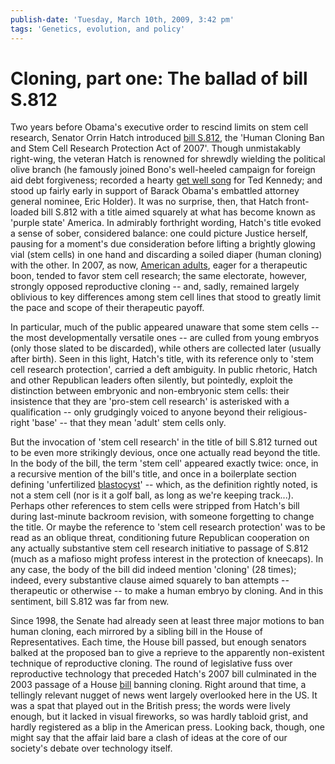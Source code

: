 ```yaml
---
publish-date: 'Tuesday, March 10th, 2009, 3:42 pm'
tags: 'Genetics, evolution, and policy'
---
```


# Cloning, part one: The ballad of bill S.812

Two years before Obama's executive order to rescind limits on stem cell research, Senator Orrin Hatch introduced [bill S.812](http://www.govtrack.us/congress/billtext.xpd?bill=s110-812), the 'Human Cloning Ban and Stem Cell Research Protection Act of 2007'. Though unmistakably right-wing, the veteran Hatch is renowned for shrewdly wielding the political olive branch (he famously joined Bono's well-heeled campaign for foreign aid debt forgiveness; recorded a hearty [get well song](http://www.newyorker.com/talk/2008/08/11/080811ta_talk_widdicombe) for Ted Kennedy; and stood up fairly early in support of Barack Obama's embattled attorney general nominee, Eric Holder). It was no surprise, then, that Hatch front-loaded bill S.812 with a title aimed squarely at what has become known as 'purple state' America. In admirably forthright wording, Hatch's title evoked a sense of sober, considered balance: one could picture Justice herself, pausing for a moment's due consideration before lifting a brightly glowing vial (stem cells) in one hand and discarding a soiled diaper (human cloning) with the other. In 2007, as now, [American adults](http://www.pollingreport.com/science.htm), eager for a therapeutic boon, tended to favor stem cell research; the same electorate, however, strongly opposed reproductive cloning -- and, sadly, remained largely oblivious to key differences among stem cell lines that stood to greatly limit the pace and scope of their therapeutic payoff.

In particular, much of the public appeared unaware that some stem cells -- the most developmentally versatile ones -- are culled from young embryos (only those slated to be discarded), while others are collected later (usually after birth). Seen in this light, Hatch's title, with its reference only to 'stem cell research protection', carried a deft ambiguity. In public rhetoric, Hatch and other Republican leaders often silently, but pointedly, exploit the distinction between embryonic and non-embryonic stem cells: their insistence that they are 'pro-stem cell research' is asterisked with a qualification -- only grudgingly voiced to anyone beyond their religious-right 'base' -- that they mean 'adult' stem cells only.

But the invocation of 'stem cell research' in the title of bill S.812 turned out to be even more strikingly devious, once one actually read beyond the title. In the body of the bill, the term 'stem cell' appeared exactly twice: once, in a recursive mention of the bill's title, and once in a boilerplate section defining 'unfertilized [blastocyst](http://en.wikipedia.org/wiki/Blastocyst)' -- which, as the definition rightly noted, is not a stem cell (nor is it a golf ball, as long as we're keeping track...). Perhaps other references to stem cells were stripped from Hatch's bill during last-minute backroom revision, with someone forgetting to change the title. Or maybe the reference to 'stem cell research protection' was to be read as an oblique threat, conditioning future Republican cooperation on any actually substantive stem cell research initiative to passage of S.812 (much as a mafioso might profess interest in the protection of kneecaps). In any case, the body of the bill did indeed mention 'cloning' (28 times); indeed, every substantive clause aimed squarely to ban attempts -- therapeutic or otherwise -- to make a human embryo by cloning. And in this sentiment, bill S.812 was far from new.

Since 1998, the Senate had already seen at least three major motions to ban human cloning, each mirrored by a sibling bill in the House of Representatives. Each time, the House bill passed, but enough senators balked at the proposed ban to give a reprieve to the apparently non-existent technique of reproductive cloning. The round of legislative fuss over reproductive technology that preceded Hatch's 2007 bill culminated in the 2003 passage of a House [bill](www.house.gov/hensarling/rsc/doc/Lb22703.pdf) banning cloning. Right around that time, a tellingly relevant nugget of news went largely overlooked here in the US. It was a spat that played out in the British press; the words were lively enough, but it lacked in visual fireworks, so was hardly tabloid grist, and hardly registered as a blip in the American press. Looking back, though, one might say that the affair laid bare a clash of ideas at the core of our society's debate over technology itself.
